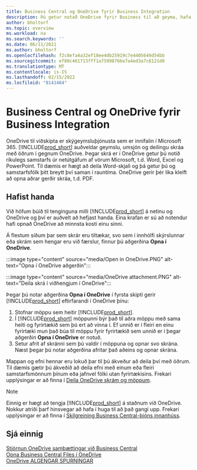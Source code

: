 ```yaml
---
title: Business Central og OneDrive fyrir Business Integration
description: Þú getur notað OneDrive fyrir Business til að geyma, hafa umsjón með og deila skrám á borð við skýrslur eða skráarviðhengi.
author: bholtorf
ms.topic: overview
ms.workload: na
ms.search.keywords: ''
ms.date: 06/11/2021
ms.author: bholtorf
ms.openlocfilehash: f2c8efa4a32ef18ee4db25919c7e4405649d54bb
ms.sourcegitcommit: ef80c461713fff1a75998766e7a4ed3a7c6121d0
ms.translationtype: MT
ms.contentlocale: is-IS
ms.lasthandoff: 02/15/2022
ms.locfileid: "8141464"
---
```

# <a name="business-central-and-onedrive-for-business-integration"></a>Business Central og OneDrive fyrir Business Integration
OneDrive til viðskipta er skýgeymsluþjónusta sem er innifalin í Microsoft 365. [!INCLUDE[prod_short](includes/prod_short.md)] auðveldar geymslu, umsjón og deilingu skráa með öðrum í gegnum OneDrive. Þegar skrá er í OneDrive getur þú notið ríkulegs samstarfs úr netútgáfum af vörum Microsoft, t.d. Word, Excel og PowerPoint. Til dæmis er hægt að deila Word-skjali og þá getur þú og samstarfsfólk þitt breytt því saman í rauntíma. OneDrive gerir þér líka kleift að opna aðrar gerðir skráa, t.d. PDF. 

## <a name="getting-started"></a>Hafist handa
Við höfum búið til tenginguna milli [!INCLUDE[prod_short](includes/prod_short.md)] á netinu og OneDrive og því er auðvelt að hefjast handa. Eina krafan er sú að notendur hafi opnað OneDrive að minnsta kosti einu sinni. 

Á flestum síðum þar sem skrár eru tiltækar, svo sem í innhólfi skýrslunnar eða skrám sem hengar eru við færslur, finnur þú aðgerðina **Opna í OneDrive**.

:::image type="content" source="media/Open in OneDrive.PNG" alt-text="Opna í OneDrive aðgerðin":::

 
:::image type="content" source="media/OneDrive attachment.PNG" alt-text="Deila skrá í viðhengjum í OneDrive":::

Þegar þú notar aðgerðina **Opna í OneDrive** í fyrsta skipti gerir [!INCLUDE[prod_short](includes/prod_short.md)] eftirfarandi í OneDrive þínu:

1. Stofnar möppu sem heitir [!INCLUDE[prod_short](includes/prod_short.md)]. 
2. Í [!INCLUDE[prod_short](includes/prod_short.md)] möppunni býr það til aðra möppu með sama heiti og fyrirtækið sem þú ert að vinna í. Ef unnið er í fleiri en einu fyrirtæki mun það búa til möppu fyrir fyrirtækið sem unnið er í þegar aðgerðin **Opna í OneDrive** er notuð. 
3. Setur afrit af skránni sem þú valdir í möppuna og opnar svo skrána. Næst þegar þú notar aðgerðina afritar það aðeins og opnar skrána. 

Mappan og efni hennar eru lokuð þar til þú ákveður að deila því með öðrum. Til dæmis gætir þú ákveðið að deila efni með einum eða fleiri samstarfsmönnum þínum eða jafnvel fólki utan fyrirtækisins. Frekari upplýsingar er að finna í [Deila OneDrive skrám og möppum](https://support.microsoft.com/en-us/office/share-onedrive-files-and-folders-9fcc2f7d-de0c-4cec-93b0-a82024800c07).

> [!NOTE]
> Einnig er hægt að tengja [!INCLUDE[prod_short](includes/prod_short.md)] á staðnum við OneDrive. Nokkur atriði þarf hinsvegar að hafa í huga til að það gangi upp. Frekari upplýsingar er að finna í [Skilgreining Business Central-þjóns innanhúss](admin-onedrive-integration.md#configuring-business-central-on-premises).

## <a name="see-also"></a>Sjá einnig
[Stjórnun OneDrive samþættingar við Business Central](admin-onedrive-integration.md)  
[Opna Business Central Files í OneDrive](across-share-onedrive.md)  
[OneDrive ALGENGAR SPURNINGAR](admin-onedrive-faq.md)